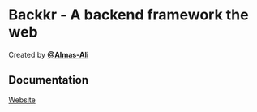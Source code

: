 # Backkr - A backend framework the web 

Created by [**@Almas-Ali**](https://github.com/Almas-Ali)

## Documentation

[Website](https://almas-ali.github.io/backkr/)

